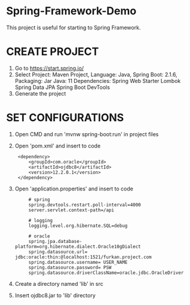 # Spring-Framework-Demo
This project is useful for starting to Spring Framework.

# CREATE PROJECT #
1. Go to https://start.spring.io/
2. Select 
      Project: Maven Project, 
      Language: Java, 
      Spring Boot: 2.1.6,
      Packaging: Jar
      Java: 11
      Dependencies: Spring Web Starter
                    Lombok
                    Spring Data JPA 
                    Spring Boot DevTools
3. Generate the project

# SET CONFIGURATIONS #

1. Open CMD and run 'mvnw spring-boot:run' in project files
1. Open 'pom.xml' and insert to code

        <dependency>
            <groupId>com.oracle</groupId>
            <artifactId>ojdbc8</artifactId>
            <version>12.2.0.1</version>
        </dependency>
        
2. Open 'application.properties' and insert to code

            # spring
            spring.devtools.restart.poll-interval=4000
            server.servlet.context-path=/api

            # logging
            logging.level.org.hibernate.SQL=debug

            # oracle
            spring.jpa.database-platform=org.hibernate.dialect.Oracle10gDialect
            spring.datasource.url= jdbc:oracle:thin:@localhost:1521/furkan.project.com
            spring.datasource.username= USER_NAME
            spring.datasource.password= PSW
            spring.datasource.driverClassName=oracle.jdbc.OracleDriver
            
3. Create a directory named 'lib' in src
4. Insert ojdbc8.jar to 'lib' directory

